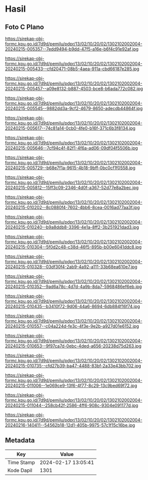 # Hasil

## Foto C Plano

https://sirekap-obj-formc.kpu.go.id/7d9d/pemilu/pdpr/13/02/10/20/02/1302102002004-20240215-005357--7edd9494-b9dd-47f5-a16e-b6f4c91e92af.jpg

https://sirekap-obj-formc.kpu.go.id/7d9d/pemilu/pdpr/13/02/10/20/02/1302102002004-20240215-005433--cfd20471-08b5-4aea-911a-cbd66187e285.jpg

https://sirekap-obj-formc.kpu.go.id/7d9d/pemilu/pdpr/13/02/10/20/02/1302102002004-20240215-005457--a09e8132-b887-4503-bce8-b6ada772c082.jpg

https://sirekap-obj-formc.kpu.go.id/7d9d/pemilu/pdpr/13/02/10/20/02/1302102002004-20240215-005545--9882dd3a-9cf2-4679-8650-adecdb44864f.jpg

https://sirekap-obj-formc.kpu.go.id/7d9d/pemilu/pdpr/13/02/10/20/02/1302102002004-20240215-005617--74c81a14-0cb0-4fe0-b16f-371c6b3f8134.jpg

https://sirekap-obj-formc.kpu.go.id/7d9d/pemilu/pdpr/13/02/10/20/02/1302102002004-20240215-005646--7cf94c4f-82f1-4f6a-ad06-09df04f5506b.jpg

https://sirekap-obj-formc.kpu.go.id/7d9d/pemilu/pdpr/13/02/10/20/02/1302102002004-20240215-005729--b68e7f1a-9615-4b18-9bff-0bc0cf1f0558.jpg

https://sirekap-obj-formc.kpu.go.id/7d9d/pemilu/pdpr/13/02/10/20/02/1302102002004-20240215-005812--15ff3c09-2346-4d0f-a367-52d77e8a2bec.jpg

https://sirekap-obj-formc.kpu.go.id/7d9d/pemilu/pdpr/13/02/10/20/02/1302102002004-20240215-010202--8c0880f4-7602-4bb6-8cea-0016ad77aa3f.jpg

https://sirekap-obj-formc.kpu.go.id/7d9d/pemilu/pdpr/13/02/10/20/02/1302102002004-20240215-010240--b9a8ddb8-3396-4e1a-8ff2-3b251921dad3.jpg

https://sirekap-obj-formc.kpu.go.id/7d9d/pemilu/pdpr/13/02/10/20/02/1302102002004-20240215-010304--5f0d2c48-c38d-46f5-895b-b00e6041ddc8.jpg

https://sirekap-obj-formc.kpu.go.id/7d9d/pemilu/pdpr/13/02/10/20/02/1302102002004-20240215-010328--03df30f4-2ab9-4a92-a111-33b68ea610e7.jpg

https://sirekap-obj-formc.kpu.go.id/7d9d/pemilu/pdpr/13/02/10/20/02/1302102002004-20240215-010352--9ad6a78c-4d7d-4a9b-8da7-5968486ef6eb.jpg

https://sirekap-obj-formc.kpu.go.id/7d9d/pemilu/pdpr/13/02/10/20/02/1302102002004-20240215-010435--b3410f72-9d06-44a6-8694-6db884f16f74.jpg

https://sirekap-obj-formc.kpu.go.id/7d9d/pemilu/pdpr/13/02/10/20/02/1302102002004-20240215-010557--c04a224d-fe3c-4f3e-9e2b-a927d01e6152.jpg

https://sirekap-obj-formc.kpu.go.id/7d9d/pemilu/pdpr/13/02/10/20/02/1302102002004-20240215-010653--9f97ca7d-0ebc-4ded-a656-20238d75d263.jpg

https://sirekap-obj-formc.kpu.go.id/7d9d/pemilu/pdpr/13/02/10/20/02/1302102002004-20240215-010735--cfd27b39-ba47-4488-83bf-2a33e43bb702.jpg

https://sirekap-obj-formc.kpu.go.id/7d9d/pemilu/pdpr/13/02/10/20/02/1302102002004-20240215-011006--1e069ce9-13f6-4f77-8c29-13c9bed69f72.jpg

https://sirekap-obj-formc.kpu.go.id/7d9d/pemilu/pdpr/13/02/10/20/02/1302102002004-20240215-011044--258cb42f-2586-4ff6-908c-9304e091177d.jpg

https://sirekap-obj-formc.kpu.go.id/7d9d/pemilu/pdpr/13/02/10/20/02/1302102002004-20240216-140411--54562b18-12d1-405b-9975-57c1f15c16be.jpg


## Metadata

| Key        | Value               |
| ---------- | ------------------- |
| Time Stamp | 2024-02-17 13:05:41 |
| Kode Dapil | 1301                |



